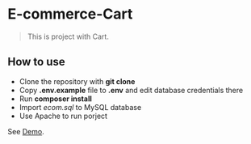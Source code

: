 # E-commerce-Cart
> This is project with Cart.

## How to use

- Clone the repository with __git clone__
- Copy __.env.example__ file to __.env__ and edit database credentials there
- Run __composer install__
- Import *ecom.sql* to MySQL database
- Use Apache to run porject

See [Demo](https://liu-yucheng.com/e-commerce-cart/).
